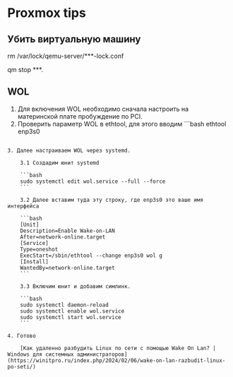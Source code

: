 # Proxmox tips

## Убить виртуальную машину

rm /var/lock/qemu-server/***-lock.conf

qm stop ***.

## WOL

1. Для включения WOL необходимо сначала настроить на материнской плате пробуждение по PCI.
2. Проверить параметр WOL в ethtool, для этого вводим ```bash
ethtool enp3s0
```

3. Далее настраиваем WOL через systemd.

    3.1 Создадим юнит systemd

    ```bash
    sudo systemctl edit wol.service --full --force
    ```

    3.2 Далее вставим туда эту строку, где enp3s0 это ваше имя интерфейса

    ```bash
    [Unit]
    Description=Enable Wake-on-LAN
    After=network-online.target
    [Service]
    Type=oneshot
    ExecStart=/sbin/ethtool --change enp3s0 wol g
    [Install]
    WantedBy=network-online.target
    ```

    3.3 Включим юнит и добавим симлинк.

    ```bash
    sudo systemctl daemon-reload
    sudo systemctl enable wol.service
    sudo systemctl start wol.service
    ```

4. Готово

    [Как удаленно разбудить Linux по сети с помощью Wake On Lan? | Windows для системных администраторов](https://winitpro.ru/index.php/2024/02/06/wake-on-lan-razbudit-linux-po-seti/)
